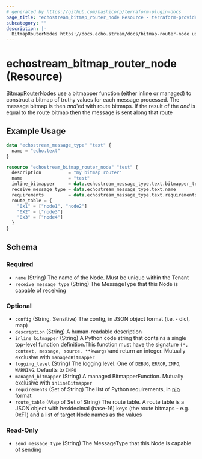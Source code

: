 ```yaml
---
# generated by https://github.com/hashicorp/terraform-plugin-docs
page_title: "echostream_bitmap_router_node Resource - terraform-provider-echostream"
subcategory: ""
description: |-
  BitmapRouterNodes https://docs.echo.stream/docs/bitmap-router-node use a bitmapper function (either inline or managed) to construct a bitmap of truthy values for each message processed. The message bitmap is then and'ed with route bitmaps. If the result of the and is equal to the route bitmap then the message is sent along that route
---
```


# echostream_bitmap_router_node (Resource)

[BitmapRouterNodes](https://docs.echo.stream/docs/bitmap-router-node) use a bitmapper function (either inline or managed) to construct a bitmap of truthy values for each message processed. The message bitmap is then _and_'ed with route bitmaps. If the result of the _and_ is equal to the route bitmap then the message is sent along that route

## Example Usage

```terraform
data "echostream_message_type" "text" {
  name = "echo.text"
}

resource "echostream_bitmap_router_node" "test" {
  description          = "my bitmap router"
  name                 = "test"
  inline_bitmapper     = data.echostream_message_type.text.bitmapper_template
  receive_message_type = data.echostream_message_type.text.name
  requirements         = data.echostream_message_type.text.requirements
  route_table = {
    "0x1" = ["node1", "node2"]
    "0X2" = ["node3"]
    "0x3" = ["node4"]
  }
}
```

<!-- schema generated by tfplugindocs -->
## Schema

### Required

- `name` (String) The name of the Node. Must be unique within the Tenant
- `receive_message_type` (String) The MessageType that this Node is capable of receiving

### Optional

- `config` (String, Sensitive) The config, in JSON object format (i.e. - dict, map)
- `description` (String) A human-readable description
- `inline_bitmapper` (String) A Python code string that contains a single top-level function definition.This function must have the signature `(*, context, message, source, **kwargs)`and return an integer. Mutually exclusive with `managedBitmapper`
- `logging_level` (String) The logging level. One of `DEBUG`, `ERROR`, `INFO`, `WARNING`. Defaults to `INFO`
- `managed_bitmapper` (String) A managed BitmapperFunction. Mutually exclusive with `inlineBitmapper`
- `requirements` (Set of String) The list of Python requirements, in [pip](https://pip.pypa.io/en/stable/reference/requirement-specifiers/) format
- `route_table` (Map of Set of String) The route table. A route table is a JSON object with hexidecimal (base-16) keys (the route bitmaps - e.g. 0xF1) and a list of target Node names as the values

### Read-Only

- `send_message_type` (String) The MessageType that this Node is capable of sending


